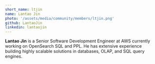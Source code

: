 ```yaml
---
short_name: ltjin
name: Lantao Jin
photo: '/assets/media/community/members/ltjin.png'
github: LantaoJin
linkedin: lantaojin
---
```

**Lantao Jin** is a Senior Software Development Engineer at AWS currently working on OpenSearch SQL and PPL. He has extensive experience building highly scalable solutions in databases, OLAP, and SQL query engines.